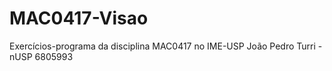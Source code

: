 # MAC0417-Visao
Exercícios-programa da disciplina MAC0417 no IME-USP
João Pedro Turri - nUSP 6805993
